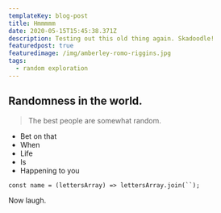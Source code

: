 ```yaml
---
templateKey: blog-post
title: Hmmmmm
date: 2020-05-15T15:45:38.371Z
description: Testing out this old thing again. Skadoodle!
featuredpost: true
featuredimage: /img/amberley-romo-riggins.jpg
tags:
  - random exploration
---
```

## Randomness in the world.

> The best people are somewhat random.

* Bet on that
* When
* Life
* Is
* Happening to you


```
const name = (lettersArray) => lettersArray.join(``);
```

Now laugh.
